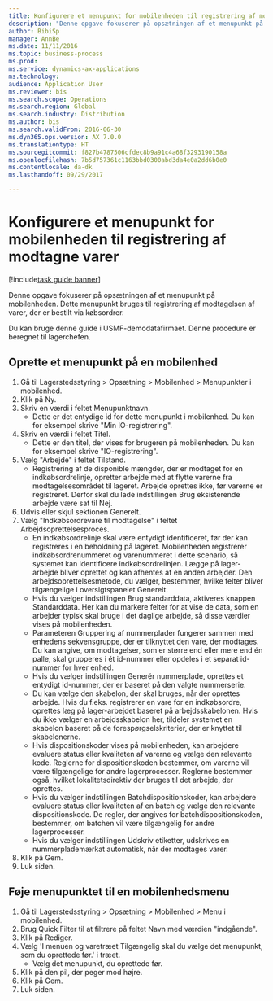 ```yaml
--- 
title: Konfigurere et menupunkt for mobilenheden til registrering af modtagne varer
description: "Denne opgave fokuserer på opsætningen af et menupunkt på mobilenheden."
author: BibiSp
manager: AnnBe
ms.date: 11/11/2016
ms.topic: business-process
ms.prod: 
ms.service: dynamics-ax-applications
ms.technology: 
audience: Application User
ms.reviewer: bis
ms.search.scope: Operations
ms.search.region: Global
ms.search.industry: Distribution
ms.author: bis
ms.search.validFrom: 2016-06-30
ms.dyn365.ops.version: AX 7.0.0
ms.translationtype: HT
ms.sourcegitcommit: f827b4787506cfdec8b9a91c4a68f3293190158a
ms.openlocfilehash: 7b5d757361c1163bbd0300abd3da4e0a2dd6b0e0
ms.contentlocale: da-dk
ms.lasthandoff: 09/29/2017

---
```

# <a name="set-up-a-mobile-device-menu-item-to-register-received-items"></a>Konfigurere et menupunkt for mobilenheden til registrering af modtagne varer

[!include[task guide banner](../../includes/task-guide-banner.md)]

Denne opgave fokuserer på opsætningen af et menupunkt på mobilenheden. Dette menupunkt bruges til registrering af modtagelsen af varer, der er bestilt via købsordrer. 

Du kan bruge denne guide i USMF-demodatafirmaet. Denne procedure er beregnet til lagerchefen.


## <a name="create-a-mobile-device-menu-item"></a>Oprette et menupunkt på en mobilenhed
1. Gå til Lagerstedsstyring > Opsætning > Mobilenhed > Menupunkter i mobilenhed.
2. Klik på Ny.
3. Skriv en værdi i feltet Menupunktnavn.
    * Dette er det entydige id for dette menupunkt i mobilenhed. Du kan for eksempel skrive "Min IO-registrering".  
4. Skriv en værdi i feltet Titel.
    * Dette er den titel, der vises for brugeren på mobilenheden. Du kan for eksempel skrive "IO-registrering".  
5. Vælg "Arbejde" i feltet Tilstand.
    * Registrering af de disponible mængder, der er modtaget for en indkøbsordrelinje, opretter arbejde med at flytte varerne fra modtagelsesområdet til lageret. Arbejde oprettes ikke, før varerne er registreret.  Derfor skal du lade indstillingen Brug eksisterende arbejde være sat til Nej.  
6. Udvis eller skjul sektionen Generelt.
7. Vælg "Indkøbsordrevare til modtagelse" i feltet Arbejdsoprettelsesproces.
    * En indkøbsordrelinje skal være entydigt identificeret, før der kan registreres i en beholdning på lageret. Mobilenheden registrerer indkøbsordrenummeret og varenummeret i dette scenario, så systemet kan identificere indkøbsordrelinjen. Lægge på lager-arbejde bliver oprettet og kan afhentes af en anden arbejder.    Den arbejdsoprettelsesmetode, du vælger, bestemmer, hvilke felter bliver tilgængelige i oversigtspanelet Generelt.  
    * Hvis du vælger indstillingen Brug standarddata, aktiveres knappen Standarddata. Her kan du markere felter for at vise de data, som en arbejder typisk skal bruge i det daglige arbejde, så disse værdier vises på mobilenheden.  
    * Parameteren Gruppering af nummerplader fungerer sammen med enhedens sekvensgruppe, der er tilknyttet den vare, der modtages. Du kan angive, om modtagelser, som er større end eller mere end én palle, skal grupperes i ét id-nummer eller opdeles i et separat id-nummer for hver enhed.  
    * Hvis du vælger indstillingen Generér nummerplade, oprettes et entydigt id-nummer, der er baseret på den valgte nummerserie.   
    * Du kan vælge den skabelon, der skal bruges, når der oprettes arbejde. Hvis du f.eks. registrerer en vare for en indkøbsordre, oprettes læg på lager-arbejdet baseret på arbejdsskabelonen. Hvis du ikke vælger en arbejdsskabelon her, tildeler systemet en skabelon baseret på de forespørgselskriterier, der er knyttet til skabelonerne.  
    * Hvis dispositionskoder vises på mobilenheden, kan arbejdere evaluere status eller kvaliteten af varerne og vælge den relevante kode. Reglerne for dispositionskoden bestemmer, om varerne vil være tilgængelige for andre lagerprocesser. Reglerne bestemmer også, hvilket lokalitetsdirektiv der bruges til det arbejde, der oprettes.   
    * Hvis du vælger indstillingen Batchdispositionskoder, kan arbejdere evaluere status eller kvaliteten af en batch og vælge den relevante dispositionskode.  De regler, der angives for batchdispositionskoden, bestemmer, om batchen vil være tilgængelig for andre lagerprocesser.  
    * Hvis du vælger indstillingen Udskriv etiketter, udskrives en nummerplademærkat automatisk, når der modtages varer.  
8. Klik på Gem.
9. Luk siden.

## <a name="add-the-menu-item-to-a-mobile-device-menu"></a>Føje menupunktet til en mobilenhedsmenu
1. Gå til Lagerstedsstyring > Opsætning > Mobilenhed > Menu i mobilenhed.
2. Brug Quick Filter til at filtrere på feltet Navn med værdien "indgående".
3. Klik på Rediger.
4. Vælg 'I menuen og varetræet Tilgængelig skal du vælge det menupunkt, som du oprettede før.' i træet.
    * Vælg det menupunkt, du oprettede før.  
5. Klik på den pil, der peger mod højre.
6. Klik på Gem.
7. Luk siden.


